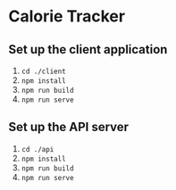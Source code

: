 # Calorie Tracker

## Set up the client application
1. `cd ./client`
2. `npm install`
3. `npm run build`
4. `npm run serve`


## Set up the API server
1. `cd ./api`
2. `npm install`
3. `npm run build`
4. `npm run serve`

